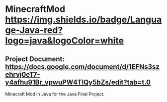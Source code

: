 # MinecraftMod https://img.shields.io/badge/Language-Java-red?logo=java&logoColor=white
## Project Document: https://docs.google.com/document/d/1EFNs3szehrvj0eT7-y4afhu91Br_vpwuPW4TIQy5bZs/edit?tab=t.0

Minecraft Mod in Java for the Java Final Project.



